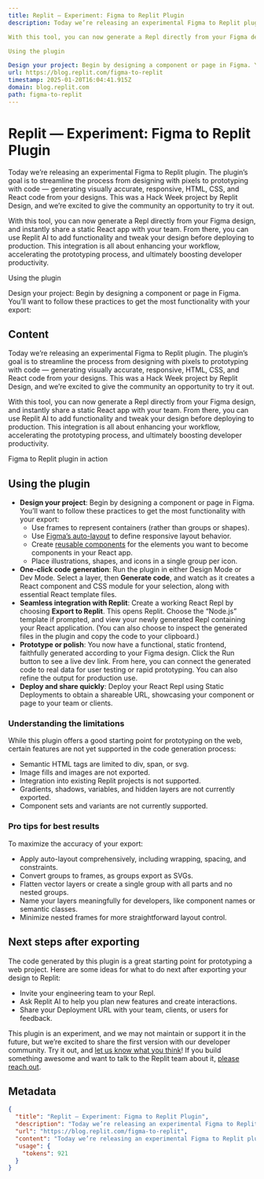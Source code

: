 ```yaml
---
title: Replit — Experiment: Figma to Replit Plugin
description: Today we’re releasing an experimental Figma to Replit plugin. The plugin’s goal is to streamline the process from designing with pixels to prototyping with code — generating visually accurate, responsive, HTML, CSS, and React code from your designs. This was a Hack Week project by Replit Design, and we’re excited to give the community an opportunity to try it out.

With this tool, you can now generate a Repl directly from your Figma design, and instantly share a static React app with your team. From there, you can use Replit AI to add functionality and tweak your design before deploying to production. This integration is all about enhancing your workflow, accelerating the prototyping process, and ultimately boosting developer productivity.

Using the plugin

Design your project: Begin by designing a component or page in Figma. You’ll want to follow these practices to get the most functionality with your export:
url: https://blog.replit.com/figma-to-replit
timestamp: 2025-01-20T16:04:41.915Z
domain: blog.replit.com
path: figma-to-replit
---
```


# Replit — Experiment: Figma to Replit Plugin


Today we’re releasing an experimental Figma to Replit plugin. The plugin’s goal is to streamline the process from designing with pixels to prototyping with code — generating visually accurate, responsive, HTML, CSS, and React code from your designs. This was a Hack Week project by Replit Design, and we’re excited to give the community an opportunity to try it out.

With this tool, you can now generate a Repl directly from your Figma design, and instantly share a static React app with your team. From there, you can use Replit AI to add functionality and tweak your design before deploying to production. This integration is all about enhancing your workflow, accelerating the prototyping process, and ultimately boosting developer productivity.

Using the plugin

Design your project: Begin by designing a component or page in Figma. You’ll want to follow these practices to get the most functionality with your export:


## Content

Today we’re releasing an experimental Figma to Replit plugin. The plugin’s goal is to streamline the process from designing with pixels to prototyping with code — generating visually accurate, responsive, HTML, CSS, and React code from your designs. This was a Hack Week project by Replit Design, and we’re excited to give the community an opportunity to try it out.

With this tool, you can now generate a Repl directly from your Figma design, and instantly share a static React app with your team. From there, you can use Replit AI to add functionality and tweak your design before deploying to production. This integration is all about enhancing your workflow, accelerating the prototyping process, and ultimately boosting developer productivity.

Figma to Replit plugin in action

Using the plugin
----------------

*   **Design your project**: Begin by designing a component or page in Figma. You’ll want to follow these practices to get the most functionality with your export:
    *   Use frames to represent containers (rather than groups or shapes).
    *   Use [Figma’s auto-layout](https://help.figma.com/hc/en-us/articles/5731482952599-Using-auto-layout) to define responsive layout behavior.
    *   Create [reusable components](https://help.figma.com/hc/en-us/articles/360038663154-Create-components-to-reuse-in-designs) for the elements you want to become components in your React app.
    *   Place illustrations, shapes, and icons in a single group per icon.
*   **One-click code generation**: Run the plugin in either Design Mode or Dev Mode. Select a layer, then **Generate code**, and watch as it creates a React component and CSS module for your selection, along with essential React template files.
*   **Seamless integration with Replit**: Create a working React Repl by choosing **Export to Replit**. This opens Replit. Choose the “Node.js” template if prompted, and view your newly generated Repl containing your React application. (You can also choose to inspect the generated files in the plugin and copy the code to your clipboard.)
*   **Prototype or polish**: You now have a functional, static frontend, faithfully generated according to your Figma design. Click the Run button to see a live dev link. From here, you can connect the generated code to real data for user testing or rapid prototyping. You can also refine the output for production use.
*   **Deploy and share quickly**: Deploy your React Repl using Static Deployments to obtain a shareable URL, showcasing your component or page to your team or clients.

### Understanding the limitations

While this plugin offers a good starting point for prototyping on the web, certain features are not yet supported in the code generation process:

*   Semantic HTML tags are limited to div, span, or svg.
*   Image fills and images are not exported.
*   Integration into existing Replit projects is not supported.
*   Gradients, shadows, variables, and hidden layers are not currently exported.
*   Component sets and variants are not currently supported.

### Pro tips for best results

To maximize the accuracy of your export:

*   Apply auto-layout comprehensively, including wrapping, spacing, and constraints.
*   Convert groups to frames, as groups export as SVGs.
*   Flatten vector layers or create a single group with all parts and no nested groups.
*   Name your layers meaningfully for developers, like component names or semantic classes.
*   Minimize nested frames for more straightforward layout control.

Next steps after exporting
--------------------------

The code generated by this plugin is a great starting point for prototyping a web project. Here are some ideas for what to do next after exporting your design to Replit:

*   Invite your engineering team to your Repl.
*   Ask Replit AI to help you plan new features and create interactions.
*   Share your Deployment URL with your team, clients, or users for feedback.

This plugin is an experiment, and we may not maintain or support it in the future, but we’re excited to share the first version with our developer community. Try it out, and [let us know what you think](https://replit.typeform.com/to/xRpxJcnb#username=xxxxx)! If you build something awesome and want to talk to the Replit team about it, [please reach out](https://replit.typeform.com/to/xRpxJcnb#username=xxxxx).

## Metadata

```json
{
  "title": "Replit — Experiment: Figma to Replit Plugin",
  "description": "Today we’re releasing an experimental Figma to Replit plugin. The plugin’s goal is to streamline the process from designing with pixels to prototyping with code — generating visually accurate, responsive, HTML, CSS, and React code from your designs. This was a Hack Week project by Replit Design, and we’re excited to give the community an opportunity to try it out.\n\nWith this tool, you can now generate a Repl directly from your Figma design, and instantly share a static React app with your team. From there, you can use Replit AI to add functionality and tweak your design before deploying to production. This integration is all about enhancing your workflow, accelerating the prototyping process, and ultimately boosting developer productivity.\n\nUsing the plugin\n\nDesign your project: Begin by designing a component or page in Figma. You’ll want to follow these practices to get the most functionality with your export:",
  "url": "https://blog.replit.com/figma-to-replit",
  "content": "Today we’re releasing an experimental Figma to Replit plugin. The plugin’s goal is to streamline the process from designing with pixels to prototyping with code — generating visually accurate, responsive, HTML, CSS, and React code from your designs. This was a Hack Week project by Replit Design, and we’re excited to give the community an opportunity to try it out.\n\nWith this tool, you can now generate a Repl directly from your Figma design, and instantly share a static React app with your team. From there, you can use Replit AI to add functionality and tweak your design before deploying to production. This integration is all about enhancing your workflow, accelerating the prototyping process, and ultimately boosting developer productivity.\n\nFigma to Replit plugin in action\n\nUsing the plugin\n----------------\n\n*   **Design your project**: Begin by designing a component or page in Figma. You’ll want to follow these practices to get the most functionality with your export:\n    *   Use frames to represent containers (rather than groups or shapes).\n    *   Use [Figma’s auto-layout](https://help.figma.com/hc/en-us/articles/5731482952599-Using-auto-layout) to define responsive layout behavior.\n    *   Create [reusable components](https://help.figma.com/hc/en-us/articles/360038663154-Create-components-to-reuse-in-designs) for the elements you want to become components in your React app.\n    *   Place illustrations, shapes, and icons in a single group per icon.\n*   **One-click code generation**: Run the plugin in either Design Mode or Dev Mode. Select a layer, then **Generate code**, and watch as it creates a React component and CSS module for your selection, along with essential React template files.\n*   **Seamless integration with Replit**: Create a working React Repl by choosing **Export to Replit**. This opens Replit. Choose the “Node.js” template if prompted, and view your newly generated Repl containing your React application. (You can also choose to inspect the generated files in the plugin and copy the code to your clipboard.)\n*   **Prototype or polish**: You now have a functional, static frontend, faithfully generated according to your Figma design. Click the Run button to see a live dev link. From here, you can connect the generated code to real data for user testing or rapid prototyping. You can also refine the output for production use.\n*   **Deploy and share quickly**: Deploy your React Repl using Static Deployments to obtain a shareable URL, showcasing your component or page to your team or clients.\n\n### Understanding the limitations\n\nWhile this plugin offers a good starting point for prototyping on the web, certain features are not yet supported in the code generation process:\n\n*   Semantic HTML tags are limited to div, span, or svg.\n*   Image fills and images are not exported.\n*   Integration into existing Replit projects is not supported.\n*   Gradients, shadows, variables, and hidden layers are not currently exported.\n*   Component sets and variants are not currently supported.\n\n### Pro tips for best results\n\nTo maximize the accuracy of your export:\n\n*   Apply auto-layout comprehensively, including wrapping, spacing, and constraints.\n*   Convert groups to frames, as groups export as SVGs.\n*   Flatten vector layers or create a single group with all parts and no nested groups.\n*   Name your layers meaningfully for developers, like component names or semantic classes.\n*   Minimize nested frames for more straightforward layout control.\n\nNext steps after exporting\n--------------------------\n\nThe code generated by this plugin is a great starting point for prototyping a web project. Here are some ideas for what to do next after exporting your design to Replit:\n\n*   Invite your engineering team to your Repl.\n*   Ask Replit AI to help you plan new features and create interactions.\n*   Share your Deployment URL with your team, clients, or users for feedback.\n\nThis plugin is an experiment, and we may not maintain or support it in the future, but we’re excited to share the first version with our developer community. Try it out, and [let us know what you think](https://replit.typeform.com/to/xRpxJcnb#username=xxxxx)! If you build something awesome and want to talk to the Replit team about it, [please reach out](https://replit.typeform.com/to/xRpxJcnb#username=xxxxx).",
  "usage": {
    "tokens": 921
  }
}
```
